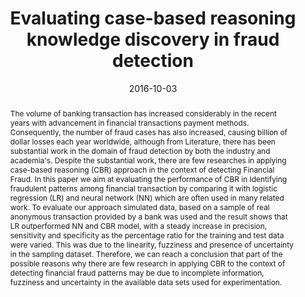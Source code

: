 ---
title: "Evaluating case-based reasoning knowledge discovery in fraud detection"
abstract: "The volume of banking transaction has increased considerably in the recent years with advancement in financial transactions payment methods. Consequently, the number of fraud cases has also increased, causing billion of
dollar losses each year worldwide, although from Literature, there has been substantial work in the domain of fraud
detection by both the industry and academia's. Despite the substantial work, there are few researches in applying case-based reasoning (CBR) approach in the context of detecting Financial Fraud. In this paper we aim at evaluating the performance of CBR in Identifying fraudulent patterns
among financial transaction by comparing it with logistic regression (LR) and neural network (NN) which are often used in many related work. To evaluate our approach simulated data, based on a sample of real anonymous transaction provided by a bank was used and the result shows that
LR outperformed NN and CBR model, with a steady increase in precision, sensitivity and specificity as the percentage ratio
for the training and test data were varied. This was due to the linearity, fuzziness and presence of uncertainty in the sampling dataset. Therefore, we can reach a conclusion that part of the possible reasons why there are few research in applying CBR to the context of detecting financial fraud patterns may be due to incomplete information, fuzziness
and uncertainty in the available data sets used for experimentation."
collection: publications
permalink: /publication/adedoyin2016evaluating
date: 2016-10-03
venue: 'International Conference on Case-Based Reasoning (ICCBR) Workshops'
paperurl: '/files/pdf/papers/adedoyin2016evaluating.pdf'
citation: 'Adeyinka Adedoyin, Stelios Kapetanakis, Miltos Petridis, Emmanouil Panaousis (2016). 
	&quot;Evaluating case-based reasoning knowledge discovery in fraud detection.&quot; 
	<i>International Conference on Case-Based Reasoning (ICCBR) Workshops</i>. 
	<span style="color:#2979ab;">(CORE2017 Ranking: B)</span>'
---
